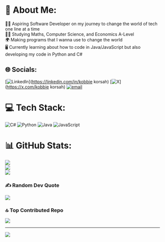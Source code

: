 # 💫 About Me:
👨‍💻 Aspiring Software Developer on my journey to change the world of tech one line at a time<br>🧑‍🎓 Studying Maths, Computer Science, and Economics A-Level<br>🌍 Making programs that I wanna use to change the world<br>🖥️ Currently learning about how to code in Java/JavaScript but also developing my code in Python and C#


## 🌐 Socials:
[![LinkedIn](https://img.shields.io/badge/LinkedIn-%230077B5.svg?logo=linkedin&logoColor=white)](https://linkedin.com/in/kobbie korsah) [![X](https://img.shields.io/badge/X-black.svg?logo=X&logoColor=white)](https://x.com/kobbie korsah) [![email](https://img.shields.io/badge/Email-D14836?logo=gmail&logoColor=white)](mailto:kobbykorsah06@gmail.com) 

# 💻 Tech Stack:
![C#](https://img.shields.io/badge/c%23-%23239120.svg?style=for-the-badge&logo=csharp&logoColor=white) ![Python](https://img.shields.io/badge/python-3670A0?style=for-the-badge&logo=python&logoColor=ffdd54) ![Java](https://img.shields.io/badge/java-%23ED8B00.svg?style=for-the-badge&logo=openjdk&logoColor=white) ![JavaScript](https://img.shields.io/badge/javascript-%23323330.svg?style=for-the-badge&logo=javascript&logoColor=%23F7DF1E)
# 📊 GitHub Stats:
![](https://github-readme-stats.vercel.app/api?username=Kobbie-Korsah&theme=dark&hide_border=false&include_all_commits=false&count_private=false)<br/>
![](https://nirzak-streak-stats.vercel.app/?user=Kobbie-Korsah&theme=dark&hide_border=false)<br/>
![](https://github-readme-stats.vercel.app/api/top-langs/?username=Kobbie-Korsah&theme=dark&hide_border=false&include_all_commits=false&count_private=false&layout=compact)

### ✍️ Random Dev Quote
![](https://quotes-github-readme.vercel.app/api?type=horizontal&theme=radical)

### 🔝 Top Contributed Repo
![](https://github-contributor-stats.vercel.app/api?username=Kobbie-Korsah&limit=5&theme=dark&combine_all_yearly_contributions=true)

---
[![](https://visitcount.itsvg.in/api?id=Kobbie-Korsah&icon=0&color=1)](https://visitcount.itsvg.in)

<!-- Proudly created with GPRM ( https://gprm.itsvg.in ) -->
